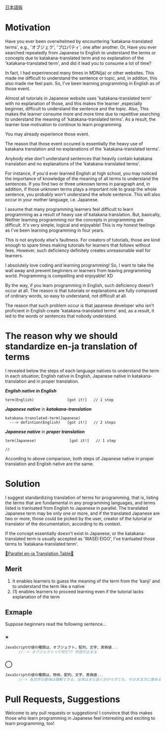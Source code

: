 <a href="https://github.com/azmok/TSPJ-Translation-Standard-for-Programming-in-Japan-/blob/master/README.ja.md">日本語版</a>

# Motivation
Have you ever been overwhelmed by encountering 'katakana-translated terms', e.g., 'オブジェク', 'プロパティ', one after another. Or, Have you ever searched repeatedly from Japanese to English to understand the terms or concepts due to katakana-translated term and no explanation of the 'katakana-translated term', and did it lead you to consume a lot of time?

In fact, I had experirenced many times in MDN(ja) or other websites. This made me difficult to understand the sentence or topic, and, in additon, this also made me feel pain. So, I've been learning programming in English as of those event. 

Almost all tutorials in Japanese website uses 'katakana-translated term' with no explanation of those, and this makes the learner ,especially beginner, difficult to understand the sentence and the topic. Also, This makes the learner consume more and more time due to repetitive searching to understand the meaning of 'katakana-translated terms'. As a result, the learner lose motivation to continue to learn programming.

You may already experience those event.

The reason that those event occured is essentially the heavy use of katakana translation and no explanations of the 'katakana-translated terms'.

Anybody else don't understand sentences that heavily contain katakana translation and no explanations of the 'katakana-translated terms'.

For instance, if you'd ever learned English at high school, you may noticed the importance of knowledge of the meaning of all terms to understand the sentences. If you find two or three unknown terms in paragraph and, in addition, if those unknown terms plays a important role to grasp the whole sentence, you probably won't understand the whole sentence. This will also occur in your mother language, i.e. Japanese.

I assume that many programming learners feel difficult to learn programming as a result of heavy use of katakana translation. But, basically, Neither learning programming nor the concepts in programming are difficult. It's very simple, logical and enjoyable! This is my honest feelings as I've been learning programming in four years.

This is not anybody else's faultness. For creators of tutorials, those are kind enough to spare times making tutorials for learners that follows without fees. However, such deficiency definitely creates unreasonable wall for learners. 

I absolutely love coding and learning programming! So, I want to take the wall away and prevent beginners or learners from leaving programming world. Programming is compelling and enjoyable! XD

By the way, if you learn programming in English, such deficiency doesn't occur at all. The reason is that tutorials or explanations are fully composed of ordinary words, so easy to understand, not difficult at all.

The reason that such problem occur is that japanese developer who isn't proficient in English create 'katakana-translated terms' and, as a result, it led to the words or sentences that nobody understand.


# The reason why we should standardize en-ja translation of terms
I revealed below the steps of each language natives to understand the term in each situation; English native in English, Japanese native in katakana-translation and in proper translation.

***English native in English***

```
term(English)               [got it!]   // 1 step
```



***Japanese native*** in ***katakana-translation***
```
katakana-translated-term(Japanese)
  ---> defintion(English)   [got it!]   // 2 steps
```


***Japanese native*** in ***proper translation***
```
term(Japanese)               [got it!]   // 1 step

//
```


According to above comparison, both steps of Japanese native in proper translation and English native are the same.



# Solution
I suggest standardizing translation of terms for programming, that is, listing the terms that are fundamental in any programming languages, and terms listed is tranlsated from English to Japanese in parallel. The translated Japanese term may be only one or more, and if the translated Japanese are two or more, those could be picked by the user, creator of the tutorial or translator of the documentation, according to its context.


If the concept essentially doesn't exist in Japanese, or the katakana-translated term is usually accepted as 'WASEI EIGO', I've tranlsated those terms to 'katakana-translated term'.

<a href='https://github.com/azmok/TSPJ-Translation-Standard-for-Programming-in-Japan-/blob/master/terms_en_ja.md' target='_blank'>🚀Parallel en-ja Translation Table🚀</a>



## Merit
1. It enables learners to guess the meaning of the term from the 'kanji' and to understand the term like a native
2. (1) enables learners to proceed learning even if the tutorial lacks explanation of the term



## Exmaple
Suppose beginners read the following sentence...

### ×
```js
JavaScriptの値の種類は、オブジェクト、配列、文字、真偽値...
      //--> オブジェクトって何だ?? 学習が止まる
```

### ◯
```js
JavaScriptの値の種類は、物体、配列、文字、真偽値...
      //-> 各文字の意味は理解できる。全体はまだ良く分からずとも、そのまま次に進める
```



# Pull Requests, Suggestions
Welcome to any pull requests or suggestions! I convince that this makes those who learn programming in Japanese feel interesting and exciting to learn programming, too!
